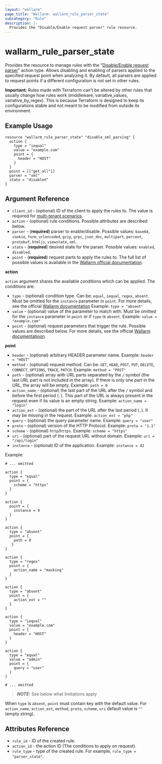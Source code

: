 ```yaml
---
layout: "wallarm"
page_title: "Wallarm: wallarm_rule_parser_state"
subcategory: "Rule"
description: |-
  Provides the "Disable/Enable request parser" rule resource.
---
```


# wallarm_rule_parser_state

Provides the resource to manage rules with the "[Disable/Enable request parser][1]" action type. Allows disabling and enabling of parsers applied to the specified request point when analyzing it. By default, all parsers are applied to request points if a different configuration is not set in other rules.

**Important:** Rules made with Terraform can't be altered by other rules that usually change how rules work (middleware, variative_values, variative_by_regex).
This is because Terraform is designed to keep its configurations stable and not meant to be modified from outside its environment.

## Example Usage

```hcl
resource "wallarm_rule_parser_state" "disable_xml_parsing" {
  action {
    type = "iequal"
    value = "example.com"
    point = {
      header = "HOST"
    }
  }
  point = [["get_all"]]
  parser = "xml"
  state = "disabled"
}
```

## Argument Reference

* `client_id` - (optional) ID of the client to apply the rules to. The value is required for [multi-tenant scenarios][2].
* `action` - (optional) rule conditions. Possible attributes are described below.
* `parser` - (**required**) parser to enable/disable. Possible values: `base64`, `cookie`, `form_urlencoded`, `gzip`, `grpc`, `json_doc`, `multipart`, `percent`, `protobuf`, `htmljs`, `viewstate`, `xml`.
* `state` - (**required**) desired state for the parser. Possible values: `enabled`, `disabled`.
* `point` - (**required**) request parts to apply the rules to. The full list of possible values is available in the [Wallarm official documentation](https://docs.wallarm.com/user-guides/rules/request-processing/#identifying-and-parsing-the-request-parts).

**action**

`action` argument shares the available conditions which can be applied. The conditions are:

* `type` - (optional) condition type. Can be: `equal`, `iequal`, `regex`, `absent`. Must be omitted for the `instance` parameter in `point`.
  For more details, see the official [Wallarm documentation](https://docs.wallarm.com/user-guides/rules/add-rule/#condition-types)
  Example:
  `type = "absent"`
* `value` - (optional) value of the parameter to match with. Must be omitted for the `instance` parameter in `point` or if `type` is `absent`.
  Example:
  `value = "example.com"`
* `point` - (optional) request parameters that trigger the rule. Possible values are described below. For more details, see the official [Wallarm documentatioon](https://docs.wallarm.com/user-guides/rules/request-processing/#identifying-and-parsing-the-request-parts).

**point**

  * `header` - (optional) arbitrary HEADER parameter name.
  Example:
  `header = "HOST"`
  * `method` - (optional) request method. Can be: `GET`, `HEAD`, `POST`, `PUT`, `DELETE`, `CONNECT`, `OPTIONS`, `TRACE`, `PATCH`.
  Example:
  `method = "POST"`
  * `path` - (optional) array with URL parts separated by the `/` symbol (the last URL part is not included in the array). If there is only one part in the URL, the array will be empty.
  Example:
  `path = 0`
  * `action_name` - (optional) the last part of the URL after the `/` symbol and before the first period (`.`). This part of the URL is always present in the request even if its value is an empty string.
  Example:
  `action_name = "login"`
  * `action_ext` - (optional) the part of the URL after the last period (`.`). It may be missing in the request.
  Example:
  `action_ext = "php"`
  * `query` - (optional) the query parameter name.
  Example:
  `query = "user"`
  * `proto` - (optional) version of the HTTP Protocol.
  Example:
  `proto = "1.1"`
  * `scheme` - (optional) `http`/`https`.
  Example:
  `scheme = "https"`
  * `uri` - (optional) part of the request URL without domain.
  Example:
  `uri = "/api/login"`
  * `instance` - (optional) ID of the application.
  Example:
  `instance = 42`

Example:

  ```hcl
  # ... omitted

  action {
    type = "equal"
    point = {
      scheme = "https"
    }
  }

  action {
    point = {
      instance = 9
    }
  }

  action {
    type = "absent"
    point = {
      path = 0
     }
  }

  action {
    type = "regex"
    point = {
      action_name = "masking"
    }
  }

  action {
    type = "absent"
    point = {
      action_ext = ""
    }
  }

  action {
    type = "iequal"
    value = "example.com"
    point = {
      header = "HOST"
    }
  }

  action {
    type = "equal"
    value = "admin"
    point = {
      query = "user"
    }
  }

  # ... omitted
  ```

> **_NOTE:_**
See below what limitations apply

When `type` is `absent`, `point` must contain key with the default value. For `action_name`, `action_ext`, `method`, `proto`, `scheme`, `uri` default value is `""` (empty string).

## Attributes Reference

* `rule_id` - ID of the created rule.
* `action_id` - the action ID (The conditions to apply on request).
* `rule_type` - type of the created rule. For example, `rule_type = "parser_state"`.

[1]: https://docs.wallarm.com/user-guides/rules/disable-request-parsers/
[2]: https://docs.wallarm.com/installation/multi-tenant/overview/
